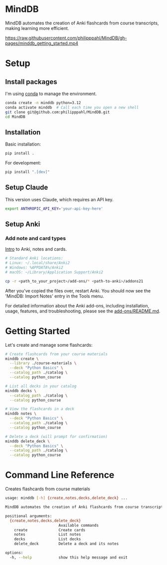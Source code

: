 # MindDB
MindDB automates the creation of Anki flashcards from course transcripts,
making learning more efficient.

https://raw.githubusercontent.com/philipppahl/MindDB/gh-pages/minddb_getting_started.mp4

# Setup

## Install packages
I'm using [conda](https://x.com/i/grok/share/EjEzB1YyNTLWGncJ8loCl4s8V)
to manage the environment.

```bash
conda create -n minddb python=3.12
conda activate minddb  # Call each time you open a new shell
git clone git@github.com:philipppahl/MindDB.git
cd MindDB
```

## Installation

Basic installation:
```bash
pip install .
```

For development:
```bash
pip install ".[dev]"
```

## Setup Claude
This version uses Claude, which requires an API key.
```bash
export ANTHROPIC_API_KEY='your-api-key-here'
```

## Setup Anki
### Add note and card types
[Intro](https://x.com/i/grok/share/Ai2VhXmGmuCqVHOtuhRxxd05f) to Anki, notes
and cards.


```bash
# Standard Anki locations:
# Linux: ~/.local/share/Anki2
# Windows: %APPDATA%/Anki2
# macOS: ~/Library/Application Support/Anki2

cp -r <path_to_your_project>/add-ons/* <path-to-anki>/addons21
```

After you've copied the files over, restart Anki.
You should now see the 'MindDB: Import Notes' entry in the Tools
menu.

For detailed information about the Anki add-ons, including installation, usage,
features, and troubleshooting, please see the
[add-ons/README.md](add-ons/README.md).

# Getting Started

Let's create and manage some flashcards:

```bash
# Create flashcards from your course materials
minddb create \
  --library ./course-materials \
  --deck "Python Basics" \
  --catalog_path ./catalog \
  --catalog python_course

# List all decks in your catalog
minddb decks \
  --catalog_path ./catalog \
  --catalog python_course

# View the flashcards in a deck
minddb notes \
  --deck "Python Basics" \
  --catalog_path ./catalog \
  --catalog python_course

# Delete a deck (will prompt for confirmation)
minddb delete_deck \
  --deck "Python Basics" \
  --catalog_path ./catalog \
  --catalog python_course
```

# Command Line Reference

Creates flashcards from course materials
```bash
usage: minddb [-h] {create,notes,decks,delete_deck} ...

MindDB automates the creation of Anki flashcards from course transcripts.

positional arguments:
  {create,notes,decks,delete_deck}
                        Available commands
    create              Create cards
    notes               List notes
    decks               List decks
    delete_deck         Delete a deck and its notes

options:
  -h, --help            show this help message and exit
```
